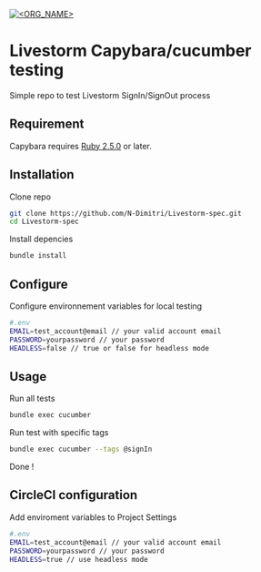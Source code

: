 [![<ORG_NAME>](https://circleci.com/gh/N-Dimitri/Livestorm-spec.svg?style=svg)](https://app.circleci.com/pipelines/github/N-Dimitri/Livestorm-spec)

# Livestorm Capybara/cucumber testing

Simple repo to test Livestorm SignIn/SignOut process

## Requirement

Capybara requires [Ruby 2.5.0](https://www.ruby-lang.org/fr/) or later. 

## Installation

Clone repo

```bash
git clone https://github.com/N-Dimitri/Livestorm-spec.git
cd Livestorm-spec
```
Install depencies

```bash
bundle install
```

## Configure

Configure environnement variables for local testing

```bash
#.env
EMAIL=test_account@email // your valid account email
PASSWORD=yourpassword // your password
HEADLESS=false // true or false for headless mode
```


## Usage

Run all tests

```bash
bundle exec cucumber
```
Run test with specific tags

```bash
bundle exec cucumber --tags @signIn
```

Done !


## CircleCI configuration
Add enviroment variables to Project Settings

```bash
#.env
EMAIL=test_account@email // your valid account email
PASSWORD=yourpassword // your password
HEADLESS=true // use headless mode 
```